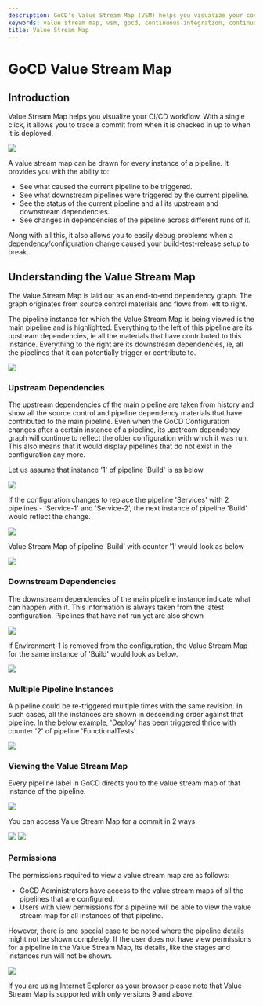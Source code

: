 ```yaml
---
description: GoCD's Value Stream Map (VSM) helps you visualize your continuous delivery work
keywords: value stream map, vsm, gocd, continuous integration, continuous delivery, cd workflow, cd pipelines, pipeline dependencies, build pipeline
title: Value Stream Map
---
```



# GoCD Value Stream Map

## Introduction

Value Stream Map helps you visualize your CI/CD workflow. With a single click, it allows you to trace a commit from when it is checked in up to when it is deployed.

![](images/whole_map.png)

A value stream map can be drawn for every instance of a pipeline. It provides you with the ability to:

-   See what caused the current pipeline to be triggered.
-   See what downstream pipelines were triggered by the current pipeline.
-   See the status of the current pipeline and all its upstream and downstream dependencies.
-   See changes in dependencies of the pipeline across different runs of it.

Along with all this, it also allows you to easily debug problems when a dependency/configuration change caused your build-test-release setup to break.

## Understanding the Value Stream Map

The Value Stream Map is laid out as an end-to-end dependency graph. The graph originates from source control materials and flows from left to right.

The pipeline instance for which the Value Stream Map is being viewed is the main pipeline and is highlighted. Everything to the left of this pipeline are its upstream dependencies, ie all the materials that have contributed to this instance. Everything to the right are its downstream dependencies, ie, all the pipelines that it can potentially trigger or contribute to.

![](images/upstream_and_downstream.png)

### Upstream Dependencies

The upstream dependencies of the main pipeline are taken from history and show all the source control and pipeline dependency materials that have contributed to the main pipeline. Even when the GoCD Configuration changes after a certain instance of a pipeline, its upstream dependency graph will continue to reflect the older configuration with which it was run. This also means that it would display pipelines that do not exist in the configuration any more.

Let us assume that instance '1' of pipeline 'Build' is as below

![](images/upstream.png)

If the configuration changes to replace the pipeline 'Services' with 2 pipelines - 'Service-1' and 'Service-2', the next instance of pipeline 'Build' would reflect the change.

![](images/upstream_config_changed.png)

Value Stream Map of pipeline 'Build' with counter '1' would look as below

![](images/upstream_pipeline_deleted.png)

### Downstream Dependencies

The downstream dependencies of the main pipeline instance indicate what can happen with it. This information is always taken from the latest configuration. Pipelines that have not run yet are also shown

![](images/downstream_unrun_instance.png)

If Environment-1 is removed from the configuration, the Value Stream Map for the same instance of 'Build' would look as below.

![](images/downstream_pipeline_deleted.png)

### Multiple Pipeline Instances

A pipeline could be re-triggered multiple times with the same revision. In such cases, all the instances are shown in descending order against that pipeline. In the below example, 'Deploy' has been triggered thrice with counter '2' of pipeline 'FunctionalTests'.

![](images/multiple_instances.png)

### Viewing the Value Stream Map

Every pipeline label in GoCD directs you to the value stream map of that instance of the pipeline.

![](images/navigation.png)

You can access Value Stream Map for a commit in 2 ways:

![](images/vsm_commit_1.png)
![](images/vsm_commit_2.png)

### Permissions

The permissions required to view a value stream map are as follows:

-   GoCD Administrators have access to the value stream maps of all the pipelines that are configured.
-   Users with view permissions for a pipeline will be able to view the value stream map for all instances of that pipeline.

However, there is one special case to be noted where the pipeline details might not be shown completely. If the user does not have view permissions for a pipeline in the Value Stream Map, its details, like the stages and instances run will not be shown.

![](images/no_view_permissions.png)

If you are using Internet Explorer as your browser please note that Value Stream Map is supported with only versions 9 and above.
